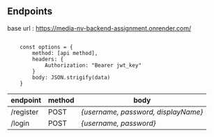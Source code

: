 ## Endpoints

base url : https://media-nv-backend-assignment.onrender.com/

<code>
    const options = {
        method: [api method],
        headers: {
            Authorization: "Bearer jwt_key"
        }
        body: JSON.strigify(data)
    }
</code>

| endpoint  | method | body                              |
| --------- | ------ | --------------------------------- |
| /register | POST   | *{username, password, displayName}* |
| /login    | POST   | *{username, password}*              |
